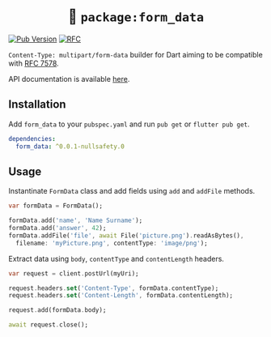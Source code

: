 # <center>🧾 `package:form_data`</center>

[![Pub Version](https://img.shields.io/pub/v/form_data)](https://pub.dev/packages/form_data)
[![RFC](https://img.shields.io/badge/RFC-7578-blue)](https://tools.ietf.org/html/rfc7578)

`Content-Type: multipart/form-data` builder for Dart aiming to be compatible with [RFC 7578](https://tools.ietf.org/html/rfc7578).

API documentation is available [here](https://pub.dev/documentation/form_data/latest/).


## Installation

Add `form_data` to your `pubspec.yaml` and run `pub get` or `flutter pub get`.

```yaml
dependencies:
  form_data: ^0.0.1-nullsafety.0
```

## Usage

Instantinate `FormData` class and add fields using `add` and `addFile` methods.

```dart
var formData = FormData();

formData.add('name', 'Name Surname');
formData.add('answer', 42);
formData.addFile('file', await File('picture.png').readAsBytes(),
  filename: 'myPicture.png', contentType: 'image/png');
```

Extract data using `body`, `contentType` and `contentLength` headers.

```dart
var request = client.postUrl(myUri);

request.headers.set('Content-Type', formData.contentType);
request.headers.set('Content-Length', formData.contentLength);

request.add(formData.body);

await request.close();
```